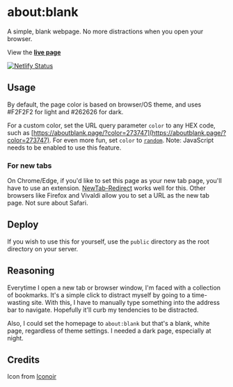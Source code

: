 # about:blank
A simple, blank webpage. No more distractions when you open your browser. 

View the **[live page](https://aboutblank.page)**  

[![Netlify Status](https://api.netlify.com/api/v1/badges/ad4e2eb0-bc25-4226-bfcc-063da725f6e5/deploy-status)](https://app.netlify.com/sites/aboutblank-page/deploys)

## Usage
By default, the page color is based on browser/OS theme, and uses #F2F2F2 for light and #262626 for dark.  

For a custom color, set the URL query parameter `color` to any HEX code, such as [https://aboutblank.page/?color=273747](https://aboutblank.page/?color=273747). For even more fun, set `color` to [`random`](https://aboutblank.page/?color=random). Note: JavaScript needs to be enabled to use this feature.  

### For new tabs
On Chrome/Edge, if you'd like to set this page as your new tab page, you'll have to use an extension. [NewTab-Redirect](https://github.com/jimschubert/newtab-redirect) works well for this. Other browsers like Firefox and Vivaldi allow you to set a URL as the new tab page. Not sure about Safari.

## Deploy
If you wish to use this for yourself, use the `public` directory as the root directory on your server.

## Reasoning
Everytime I open a new tab or browser window, I'm faced with a collection of bookmarks. It's a simple click to distract myself by going to a time-wasting site. With this, I have to manually type something into the address bar to navigate. Hopefully it'll curb my tendencies to be distracted.  

Also, I could set the homepage to `about:blank` but that's a blank, white page, regardless of theme settings. I needed a dark page, especially at night.

## Credits
Icon from [Iconoir](https://iconoir.com)
